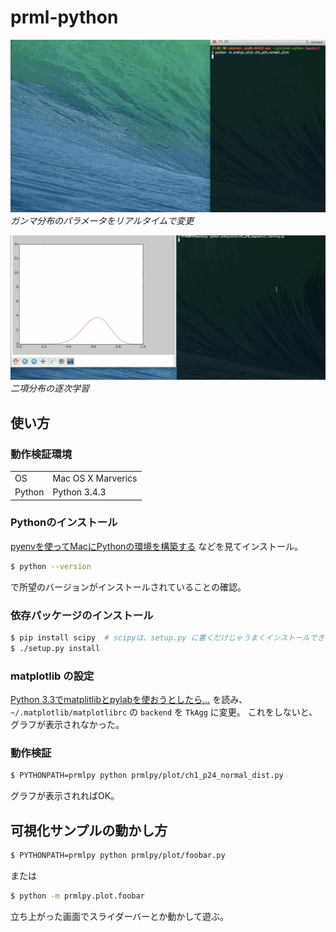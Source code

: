 # prml-python

![ガンマ分布のパラメータをリアルタイムで変更](/doc/screenshot/ch1_p24_normal_dist.gif?raw=true)
_ガンマ分布のパラメータをリアルタイムで変更_

![二項分布の逐次学習](/doc/screenshot/ch2_p70_sequential_learning.gif?raw=true)
_二項分布の逐次学習_


## 使い方

### 動作検証環境

|        |                    |
|--------|--------------------|
| OS     | Mac OS X Marverics |
| Python | Python 3.4.3       |


### Pythonのインストール

[pyenvを使ってMacにPythonの環境を構築する](http://qiita.com/1000ch/items/93841f76ea52551b6a97) などを見てインストール。

```bash
$ python --version
```

で所望のバージョンがインストールされていることの確認。

### 依存パッケージのインストール

```bash
$ pip install scipy  # scipyは、setup.py に書くだけじゃうまくインストールできない。。
$ ./setup.py install
```

### matplotlib の設定

[Python 3.3でmatplitlibとpylabを使おうとしたら...](http://qiita.com/katryo/items/918667f28301fdec89ba) を読み、 `~/.matplotlib/matplotlibrc` の `backend` を `TkAgg` に変更。
これをしないと、グラフが表示されなかった。

### 動作検証

```bash
$ PYTHONPATH=prmlpy python prmlpy/plot/ch1_p24_normal_dist.py
```

グラフが表示されればOK。


## 可視化サンプルの動かし方

```bash
$ PYTHONPATH=prmlpy python prmlpy/plot/foobar.py
```

または

```bash
$ python -m prmlpy.plot.foobar
```

立ち上がった画面でスライダーバーとか動かして遊ぶ。
